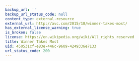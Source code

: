 ```yaml
---
backup_url: ''
backup_url_status_code: null
content_type: external-resource
external_url: http://avc.com/2015/10/winner-takes-most/
has_external_license_warning: true
is_broken: false
license: https://en.wikipedia.org/wiki/All_rights_reserved
title: Winner Takes Most
uid: 450531cf-e83e-446c-9609-4249336e7133
url_status_code: 200
---
```

